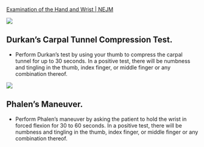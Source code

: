 [Examination of the Hand and Wrist | NEJM](https://www.nejm.org/doi/full/10.1056/NEJMvcm1407111?utm_medium=referral&utm_source=r360&utm_campaign=rheumatology)

![](https://i.imgur.com/NTDrqGz.png)
## Durkan’s Carpal Tunnel Compression Test.
- Perform Durkan’s test by using your thumb to compress the carpal tunnel for up to 30 seconds. In a positive test, there will be numbness and tingling in the thumb, index finger, or middle finger or any combination thereof.

![](https://i.imgur.com/7iLtDIZ.jpg)
## Phalen’s Maneuver.
- Perform Phalen’s maneuver by asking the patient to hold the wrist in forced flexion for 30 to 60 seconds. In a positive test, there will be numbness and tingling in the thumb, index finger, or middle finger or any combination thereof.